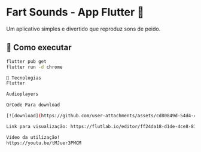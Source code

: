 # Fart Sounds - App Flutter 💨

Um aplicativo simples e divertido que reproduz sons de peido.

## 🚀 Como executar

```bash
flutter pub get
flutter run -d chrome

🔧 Tecnologias
Flutter

Audioplayers

QrCode Para download

[![download](https://github.com/user-attachments/assets/cd80849d-54d4-45ac-9c6c-83fdfdca6159)](https://youtu.be/tMJuer3PMCM)

Link para visualização: https://flutlab.io/editor/ff24da18-d1de-4ce8-81cf-71bd23d738a7

Video da utilização!
https://youtu.be/tMJuer3PMCM



